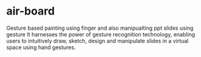 # air-board
Gesture based painting using finger and also manipualting ppt slides using gesture
It harnesses the power of gesture recognition technology, enabling users to intuitively draw,
 sketch, design and manipulate slides in a virtual space using hand gestures.

